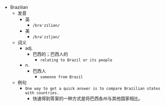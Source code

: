 - Brazilian
  - 发音
    - 英
      - `/brəˈzɪliən/`
    - 美
      - `/brə'zɪljən/`
  - 词义
    - adj.
      - 巴西的；巴西人的
        - `relating to Brazil or its people`
    - n.
      - 巴西人
        - `someone from Brazil`
  - 例句
    - `One way to get a quick answer is to compare Brazilian states with countries.`
      - 快速得到答案的一种方式是将巴西各州与其他国家相比。

